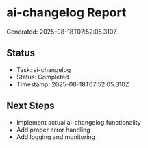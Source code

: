 # ai-changelog Report

Generated: 2025-08-18T07:52:05.310Z

## Status
- Task: ai-changelog
- Status: Completed
- Timestamp: 2025-08-18T07:52:05.310Z

## Next Steps
- Implement actual ai-changelog functionality
- Add proper error handling
- Add logging and monitoring
